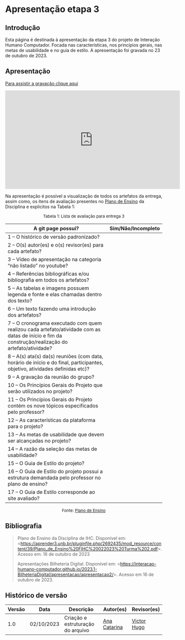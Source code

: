 # Apresentação etapa 3

## Introdução

Esta página é destinada à apresentação da etapa 3 do projeto de Interação Humano Computador. Focada nas características, nos princípios gerais, nas metas de usabilidade e no guia de estilo. A apresentação foi gravada no 23 de outubro de 2023.


## Apresentação

[Para assistir a gravação clique aqui]()

<center>

<iframe width="560" height="315" src="https://www.youtube.com/embed/7fP2IvI8hOc?si=F4S8sGZuueULHJrj" title="Apresentação 3" frameborder="0" allow="accelerometer; autoplay; clipboard-write; encrypted-media; gyroscope; picture-in-picture; web-share" allowfullscreen></iframe>


</center>

Na apresentação é possível a visualização de todos os artefatos da entrega, assim como, os itens de avaliação presentes no [Plano de Ensino](https://aprender3.unb.br/pluginfile.php/2692435/mod_resource/content/39/Plano_de_Ensino%20FIHC%20022023%20Turma%202.pdf) da Disciplina e explicitos na Tabela 1:

<center>
<font size="2"><p style="text-align: center">Tabela 1: Lista de avaliação para entrega 3</p></font>

A git page possui?  | Sim/Não/Incompleto
--------- | ------
1 – O histórico de versão padronizado? |
2 – O(s) autor(es) e o(s) revisor(es) para cada artefato? |
3 – Vídeo de apresentação na categoria “não listado” no youtube? |
4 – Referências bibliográficas e/ou bibliografia em todos os artefatos? | 
5 – As tabelas e imagens possuem legenda e fonte e elas chamadas dentro dos texto? | 
6 – Um texto fazendo uma introdução dos artefatos? |
7 – O cronograma executado com quem realizou cada artefato/atividade com as datas de início e fim da construção/realização do artefato/atividade? | 
8 – A(s) ata(s) da(s) reuniões (com data, horário de início e do final, participantes, objetivo, atividades definidas etc)? | 
9 – A gravação da reunião do grupo? | 
10 – Os Princípios Gerais do Projeto que serão utilizados no projeto?  | 
11 – Os Princípios Gerais do Projeto contém os nove tópicos especificados pelo professor? | 
12 – As características da plataforma para o projeto? | 
13 – As metas de usabilidade que devem ser alcançadas no projeto? | 
14 – A razão da seleção das metas de usabilidade? | 
15 – O Guia de Estilo do projeto?  | 
16 – O Guia de Estilo do projeto possui a estrutura demandada pelo professor no plano de ensino? | 
17 – O Guia de Estilo corresponde ao site avaliado? | 



<font size="2"><p style="text-align: center">Fonte: [Plano de Ensino](https://aprender3.unb.br/pluginfile.php/2692435/mod_resource/content/39/Plano_de_Ensino%20FIHC%20022023%20Turma%202.pdf)</p></font>

</center>



## Bibliografia

> Plano de Ensino da Disciplina de IHC. Disponível em: <<https://aprender3.unb.br/pluginfile.php/2692435/mod_resource/content/39/Plano_de_Ensino%20FIHC%20022023%20Turma%202.pdf>>. Acesso em: 16 de outubro de 2023
>
> Apresentações Bilheteria Digital. Disponível em: <<https://interacao-humano-computador.github.io/2023.1-BilheteriaDigital/apresentacao/apresentacao2/>>. Acesso em 16 de outubro de 2023.


## Histórico de versão

| Versão |    Data    | Descrição                         | Autor(es)                                      | Revisor(es)                                    |
| ------ | :--------: | --------------------------------- | ---------------------------------------------- | ---------------------------------------------- |
| 1.0    | 02/10/2023 | Criação e estruturação do arquivo | [Ana Catarina](https://github.com/an4catarina) | [Victor Hugo](https://github.com/ViictorHugoo) |
